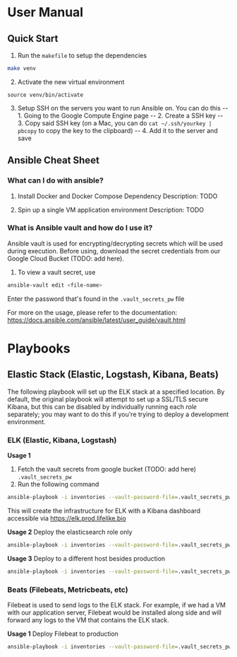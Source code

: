 # User Manual

## Quick Start
1. Run the `makefile` to setup the dependencies
```bash
make venv
```
2. Activate the new virtual environment
```
source venv/bin/activate
```

3. Setup SSH on the servers you want to run Ansible on.
You can do this
-- 1. Going to the Google Compute Engine page
-- 2. Create a SSH key
-- 3. Copy said SSH key
(on a Mac, you can do `cat ~/.ssh/yourkey | pbcopy` to copy the key to the clipboard)
-- 4. Add it to the server and save

## Ansible Cheat Sheet

### What can I do with ansible?
1. Install Docker and Docker Compose Dependency
Description: TODO

2. Spin up a single VM application environment
Description: TODO

### What is Ansible vault and how do I use it?
Ansible vault is used for encrypting/decrypting secrets which will be used during execution. Before using, download the secret credentials from our Google Cloud Bucket (TODO: add here).

1. To view a vault secret, use
```bash
ansible-vault edit <file-name>
```
Enter the password that's found in the `.vault_secrets_pw` file

For more on the usage, please refer to the documentation:
https://docs.ansible.com/ansible/latest/user_guide/vault.html


# Playbooks

## Elastic Stack (Elastic, Logstash, Kibana, Beats)
The following playbook will set up the ELK stack at a specified location. By default, the original playbook will attempt to set up a SSL/TLS secure Kibana, but this can be disabled by individually running each *role* separately; you may want to do this if you're trying to deploy a development environment.

### ELK (Elastic, Kibana, Logstash)

__Usage 1__
1. Fetch the vault secrets from google bucket (TODO: add here) `.vault_secrets_pw`
2. Run the following command
```bash
ansible-playbook -i inventories --vault-password-file=.vault_secrets_pw playbooks/elk_setup.yml
```
This will create the infrastructure for ELK with a Kibana dashboard accessible via https://elk.prod.lifelike.bio

__Usage 2__
Deploy the elasticsearch role only
```bash
ansible-playbook -i inventories --vault-password-file=.vault_secrets_pw playbooks/elk_setup.yml --tags elasticsearch
```

__Usage 3__
Deploy to a different host besides production
```bash
ansible-playbook -i inventories --vault-password-file=.vault_secrets_pw playbooks/elk_setup.yml --tags nginx --extra-vars "elkhost=sandbox"
```

### Beats (Filebeats, Metricbeats, etc)

Filebeat is used to send logs to the ELK stack. For example, if we had a VM with our application server, Filebeat would be installed along side and will forward any logs to the VM that contains the ELK stack.

__Usage 1__
Deploy Filebeat to production
```bash
ansible-playbook -i inventories --vault-password-file=.vault_secrets_pw playbooks/filebeat_setup.yml --extra-vars "webserver=prod"
```